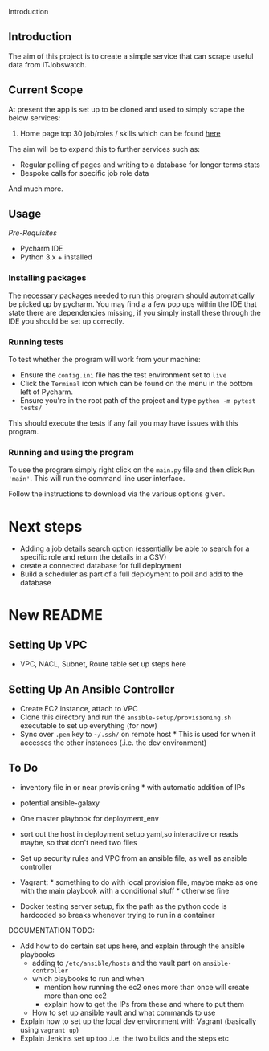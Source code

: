 Introduction

## Introduction
The aim of this project is to create a simple service that can scrape useful data from ITJobswatch.

## Current Scope
At present the app is set up to be cloned and used to simply scrape the below services:

1. Home page top 30 job/roles / skills which can be found [here]()

The aim will be to expand this to further services such as:

* Regular polling of pages and writing to a database for longer terms stats
* Bespoke calls for specific job role data

And much more.

## Usage
_Pre-Requisites_
* Pycharm IDE
* Python 3.x + installed

### Installing packages
The necessary packages needed to run this program should automatically be picked up by pycharm. You may find a a few pop ups within the IDE that state there are dependencies missing, if you simply install these through the IDE you should be set up correctly.

### Running tests

To test whether the program will work from your machine:

 * Ensure the `config.ini` file has the test environment set to `live`
 * Click the `Terminal` icon which can be found on the menu in the bottom left of Pycharm.
* Ensure you're in the root path of the project and type `python -m pytest tests/`

This should execute the tests if any fail you may have issues with this program.

### Running and using the program
To use the program simply right click on the `main.py` file and then click `Run 'main'`. This will run the command line user interface.

Follow the instructions to download via the various options given.

# Next steps
* Adding a job details search option (essentially be able to search for a specific role and return the details in a CSV)
* create a connected database for full deployment
* Build a scheduler as part of a full deployment to poll and add to the database


# New README

## Setting Up VPC

* VPC, NACL, Subnet, Route table set up steps here

## Setting Up An Ansible Controller

* Create EC2 instance, attach to VPC
* Clone this directory and run the `ansible-setup/provisioning.sh` executable to set up everything (for now)
* Sync over `.pem` key to `~/.ssh/` on remote host
		* This is used for when it accesses the other instances (.i.e. the dev environment)


## To Do
* inventory file in or near provisioning
		* with automatic addition of IPs
* potential ansible-galaxy
* One master playbook for deployment_env
* sort out the host in deployment setup yaml,so interactive or reads maybe, so that don't need two files
* Set up security rules and VPC from an ansible file, as well as ansible controller

* Vagrant:
		* something to do with local provision file, maybe make as one with the main playbook with a conditional stuff
		* otherwise fine

* Docker testing server setup, fix the path as the python code is hardcoded so breaks whenever trying to run in a container


DOCUMENTATION TODO:
* Add how to do certain set ups here, and explain through the ansible playbooks
	* adding to `/etc/ansible/hosts` and the vault part on `ansible-controller`
	* which playbooks to run and when
		* mention how running the ec2 ones more than once will create more than one ec2
		* explain how to get the IPs from these and where to put them
	* How to set up ansible vault and what commands to use
* Explain how to set up the local dev environment with Vagrant (basically using `vagrant up`)
* Explain Jenkins set up too .i.e. the two builds and the steps etc

